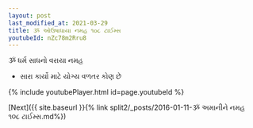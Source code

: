 ```yaml
---
layout: post
last_modified_at: 2021-03-29
title: ૐ ઓઉષાધાયા નમહ ૧૦૮ ટાઈમ્સ
youtubeId: nZc78m2Rru8
---
```

 
 
 ૐ ધર્મ સાધનો વરાયા નમહ  
 
 -  સારા કાર્યો માટે યોગ્ય વળતર કોણ છે 
 
  
 
  
 
 
 
 
 
 


{% include youtubePlayer.html id=page.youtubeId %}
 
[Next]({{ site.baseurl }}{% link  split2/_posts/2016-01-11-ૐ અમાનીને નમહ ૧૦૮ ટાઈમ્સ.md%})
 
